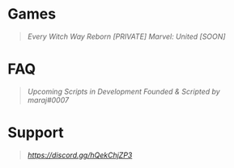 # Games
> *Every Witch Way Reborn [PRIVATE]*
> *Marvel: United [SOON]*

# FAQ
> *Upcoming Scripts in Development*
> *Founded & Scripted by maraj#0007*

# Support
> *https://discord.gg/hQekChjZP3*
